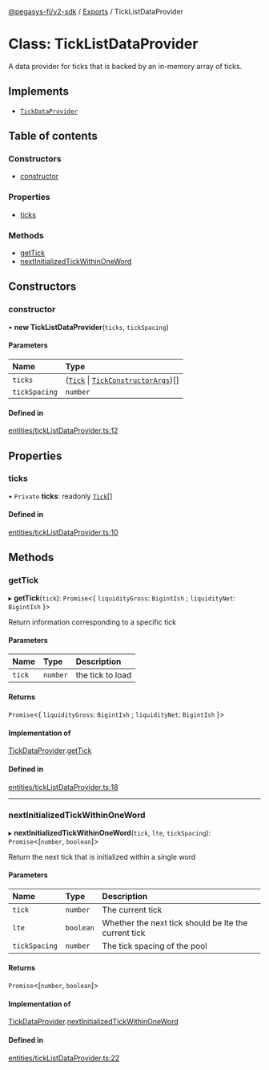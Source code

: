[@pegasys-fi/v2-sdk](../README.md) / [Exports](../modules.md) / TickListDataProvider

# Class: TickListDataProvider

A data provider for ticks that is backed by an in-memory array of ticks.

## Implements

- [`TickDataProvider`](../interfaces/TickDataProvider.md)

## Table of contents

### Constructors

- [constructor](TickListDataProvider.md#constructor)

### Properties

- [ticks](TickListDataProvider.md#ticks)

### Methods

- [getTick](TickListDataProvider.md#gettick)
- [nextInitializedTickWithinOneWord](TickListDataProvider.md#nextinitializedtickwithinoneword)

## Constructors

### constructor

• **new TickListDataProvider**(`ticks`, `tickSpacing`)

#### Parameters

| Name | Type |
| :------ | :------ |
| `ticks` | ([`Tick`](Tick.md) \| [`TickConstructorArgs`](../interfaces/TickConstructorArgs.md))[] |
| `tickSpacing` | `number` |

#### Defined in

[entities/tickListDataProvider.ts:12](https://github.com/Uniswap/v2-sdk/blob/08a7c05/src/entities/tickListDataProvider.ts#L12)

## Properties

### ticks

• `Private` **ticks**: readonly [`Tick`](Tick.md)[]

#### Defined in

[entities/tickListDataProvider.ts:10](https://github.com/Uniswap/v2-sdk/blob/08a7c05/src/entities/tickListDataProvider.ts#L10)

## Methods

### getTick

▸ **getTick**(`tick`): `Promise`<{ `liquidityGross`: `BigintIsh` ; `liquidityNet`: `BigintIsh`  }\>

Return information corresponding to a specific tick

#### Parameters

| Name | Type | Description |
| :------ | :------ | :------ |
| `tick` | `number` | the tick to load |

#### Returns

`Promise`<{ `liquidityGross`: `BigintIsh` ; `liquidityNet`: `BigintIsh`  }\>

#### Implementation of

[TickDataProvider](../interfaces/TickDataProvider.md).[getTick](../interfaces/TickDataProvider.md#gettick)

#### Defined in

[entities/tickListDataProvider.ts:18](https://github.com/Uniswap/v2-sdk/blob/08a7c05/src/entities/tickListDataProvider.ts#L18)

___

### nextInitializedTickWithinOneWord

▸ **nextInitializedTickWithinOneWord**(`tick`, `lte`, `tickSpacing`): `Promise`<[`number`, `boolean`]\>

Return the next tick that is initialized within a single word

#### Parameters

| Name | Type | Description |
| :------ | :------ | :------ |
| `tick` | `number` | The current tick |
| `lte` | `boolean` | Whether the next tick should be lte the current tick |
| `tickSpacing` | `number` | The tick spacing of the pool |

#### Returns

`Promise`<[`number`, `boolean`]\>

#### Implementation of

[TickDataProvider](../interfaces/TickDataProvider.md).[nextInitializedTickWithinOneWord](../interfaces/TickDataProvider.md#nextinitializedtickwithinoneword)

#### Defined in

[entities/tickListDataProvider.ts:22](https://github.com/Uniswap/v2-sdk/blob/08a7c05/src/entities/tickListDataProvider.ts#L22)
